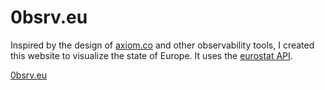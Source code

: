 # 0bsrv.eu

Inspired by the design of [axiom.co](https://axiom.co/) and other observability tools, I created this website to visualize the state of Europe. It uses the [eurostat API](https://ec.europa.eu/eurostat/web/main/home).

[0bsrv.eu](https://0bsrv.eu.mateo.id/?country1=austria&country2=estonia&country3=spain&country4=finland)
